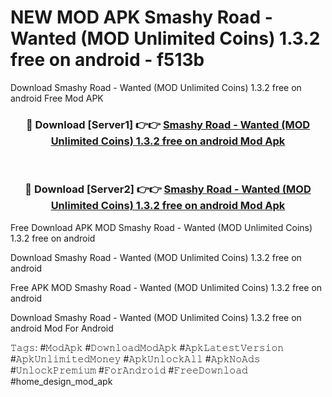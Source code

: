# NEW MOD APK Smashy Road - Wanted (MOD Unlimited Coins) 1.3.2 free on android - f513b
Download Smashy Road - Wanted (MOD Unlimited Coins) 1.3.2 free on android Free Mod APK

<div align="center">
<h3>🔴 Download [Server1] 👉👉 <a href="https://apk-comot.site?title=Smashy_Road_-_Wanted_(MOD_Unlimited_Coins)_1.3.2_free_on_android">Smashy Road - Wanted (MOD Unlimited Coins) 1.3.2 free on android Mod Apk</a></h3><br>

<h3>🔴 Download [Server2] 👉👉 <a href="https://apk-comot.site?title=Smashy_Road_-_Wanted_(MOD_Unlimited_Coins)_1.3.2_free_on_android">Smashy Road - Wanted (MOD Unlimited Coins) 1.3.2 free on android Mod Apk</a></h3>
</div>


Free Download APK MOD Smashy Road - Wanted (MOD Unlimited Coins) 1.3.2 free on android

Download Smashy Road - Wanted (MOD Unlimited Coins) 1.3.2 free on android 

Free APK MOD Smashy Road - Wanted (MOD Unlimited Coins) 1.3.2 free on android 

Download Smashy Road - Wanted (MOD Unlimited Coins) 1.3.2 free on android Mod For Android

𝚃𝚊𝚐𝚜: #𝙼𝚘𝚍𝙰𝚙𝚔 #𝙳𝚘𝚠𝚗𝚕𝚘𝚊𝚍𝙼𝚘𝚍𝙰𝚙𝚔 #𝙰𝚙𝚔𝙻𝚊𝚝𝚎𝚜𝚝𝚅𝚎𝚛𝚜𝚒𝚘𝚗 #𝙰𝚙𝚔𝚄𝚗𝚕𝚒𝚖𝚒𝚝𝚎𝚍𝙼𝚘𝚗𝚎𝚢 #𝙰𝚙𝚔𝚄𝚗𝚕𝚘𝚌𝚔𝙰𝚕𝚕 #𝙰𝚙𝚔𝙽𝚘𝙰𝚍𝚜 #𝚄𝚗𝚕𝚘𝚌𝚔𝙿𝚛𝚎𝚖𝚒𝚞𝚖 #𝙵𝚘𝚛𝙰𝚗𝚍𝚛𝚘𝚒𝚍 #𝙵𝚛𝚎𝚎𝙳𝚘𝚠𝚗𝚕𝚘𝚊𝚍 #home_design_mod_apk